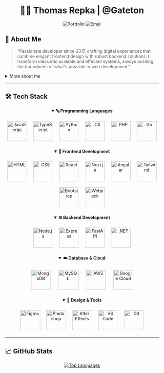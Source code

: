 <div align="center">

  
  # 👨‍💻 Thomas Repka | @Gateton
  
  [![Portfolio](https://img.shields.io/badge/Portfolio-FF5722?style=for-the-badge&logo=google-chrome&logoColor=white)](http://thomasrepka.com)
  [![Email](https://img.shields.io/badge/Email-D14836?style=for-the-badge&logo=gmail&logoColor=white)](mailto:thomasrepka1@hotmail.com)
</div>

## 🚀 About Me

> "Passionate developer since 2017, crafting digital experiences that combine elegant frontend design with robust backend solutions. I transform ideas into scalable and efficient systems, always pushing the boundaries of what's possible in web development."

<details>
<summary>More about me</summary>

* 🌍 Based in Asuncion, Paraguay
* 💼 Currently building amazing things at [KODE](http://kode.com.py)
* 🎯 Learning advanced AI integrations for web applications
* ☕ Powered by coffee and clean code
* 🤝 Open to collaborate on interesting projects
</details>

---

## 🛠️ Tech Stack

<div align="center">

<details open>
<summary><b>🔤 Programming Languages</b></summary>
<div style="display: flex; gap: 20px; justify-content: center; margin: 25px 0; flex-wrap: wrap;">

<img src="https://skillicons.dev/icons?i=js" width="65" height="65" alt="JavaScript" />
<img src="https://skillicons.dev/icons?i=ts" width="65" height="65" alt="TypeScript" />
<img src="https://skillicons.dev/icons?i=py" width="65" height="65" alt="Python" />
<img src="https://skillicons.dev/icons?i=cs" width="65" height="65" alt="C#" />
<img src="https://skillicons.dev/icons?i=php" width="65" height="65" alt="PHP" />
<img src="https://skillicons.dev/icons?i=go" width="65" height="65" alt="Go" />

</div>
</details>

<details open>
<summary><b>🎨 Frontend Development</b></summary>
<div style="display: flex; gap: 20px; justify-content: center; margin: 25px 0; flex-wrap: wrap;">

<img src="https://skillicons.dev/icons?i=html" width="65" height="65" alt="HTML" />
<img src="https://skillicons.dev/icons?i=css" width="65" height="65" alt="CSS" />
<img src="https://skillicons.dev/icons?i=react" width="65" height="65" alt="React" />
<img src="https://skillicons.dev/icons?i=nextjs" width="65" height="65" alt="Next.js" />
<img src="https://skillicons.dev/icons?i=angular" width="65" height="65" alt="Angular" />
<img src="https://skillicons.dev/icons?i=tailwind" width="65" height="65" alt="Tailwind" />
<img src="https://skillicons.dev/icons?i=bootstrap" width="65" height="65" alt="Bootstrap" />
<img src="https://skillicons.dev/icons?i=webpack" width="65" height="65" alt="Webpack" />

</div>
</details>

<details open>
<summary><b>⚙️ Backend Development</b></summary>
<div style="display: flex; gap: 20px; justify-content: center; margin: 25px 0; flex-wrap: wrap;">

<img src="https://skillicons.dev/icons?i=nodejs" width="65" height="65" alt="Node.js" />
<img src="https://skillicons.dev/icons?i=express" width="65" height="65" alt="Express" />
<img src="https://skillicons.dev/icons?i=fastapi" width="65" height="65" alt="FastAPI" />
<img src="https://skillicons.dev/icons?i=dotnet" width="65" height="65" alt=".NET" />

</div>
</details>

<details open>
<summary><b>☁️ Database & Cloud</b></summary>
<div style="display: flex; gap: 25px; justify-content: center; margin: 25px 0; flex-wrap: wrap;">

<img src="https://skillicons.dev/icons?i=mongodb" width="65" height="65" alt="MongoDB" />
<img src="https://skillicons.dev/icons?i=mysql" width="65" height="65" alt="MySQL" />
<img src="https://skillicons.dev/icons?i=aws" width="65" height="65" alt="AWS" />
<img src="https://skillicons.dev/icons?i=gcp" width="65" height="65" alt="Google Cloud" />

</div>
</details>

<details open>
<summary><b>🎨 Design & Tools</b></summary>
<div style="display: flex; gap: 20px; justify-content: center; margin: 25px 0; flex-wrap: wrap;">

<img src="https://skillicons.dev/icons?i=figma" width="65" height="65" alt="Figma" />
<img src="https://skillicons.dev/icons?i=ps" width="65" height="65" alt="Photoshop" />
<img src="https://skillicons.dev/icons?i=ae" width="65" height="65" alt="After Effects" />
<img src="https://skillicons.dev/icons?i=vscode" width="65" height="65" alt="VS Code" />
<img src="https://skillicons.dev/icons?i=git" width="65" height="65" alt="Git" />

</div>
</details>

</div>

---

## 📈 GitHub Stats

<div align="center">
  <a href="http://www.github.com/gateton"><img src="https://github-readme-stats.vercel.app/api/top-langs/?username=gateton&layout=compact&theme=react" alt="Top Languages" /></a>
</div>
